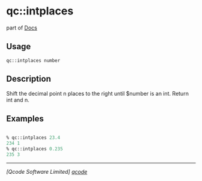 qc::intplaces
=============

part of [Docs](../index.md)

Usage
-----
`
        qc::intplaces number
    `

Description
-----------
Shift the decimal point n places to the right until $number is an int. Return int and n.

Examples
--------
```tcl

% qc::intplaces 23.4
234 1
% qc::intplaces 0.235
235 3
```

----------------------------------
*[Qcode Software Limited] [qcode]*

[qcode]: http://www.qcode.co.uk "Qcode Software"